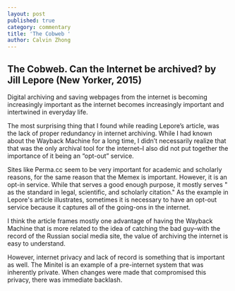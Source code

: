 ```yaml
---
layout: post
published: true
category: commentary
title: 'The Cobweb '
author: Calvin Zhong
---
```

## **The Cobweb. Can the Internet be archived? by Jill Lepore (New Yorker, 2015)**

Digital archiving and saving webpages from the internet is becoming increasingly important as the internet becomes increasingly important and intertwined in everyday life. 

The most surprising thing that I found while reading Lepore’s article, was the lack of proper redundancy in internet archiving. While I had known about the Wayback Machine for a long time, I didn’t necessarily realize that that was the only archival tool for the internet–I also did not put together the importance of it being an “opt-out” service. 

Sites like Perma.cc seem to be very important for academic and scholarly reasons, for the same reason that the Memex is important. However, it is an opt-in service. While that serves a good enough purpose, it mostly serves " as the standard in legal, scientific, and scholarly citation." As the example in Lepore's article illustrates, sometimes it is necessary to have an opt-out service because it captures all of the going-ons in the internet.

I think the article frames mostly one advantage of having the Wayback Machine that is more related to the idea of catching the bad guy–with the record of the Russian social media site, the value of archiving the internet is easy to understand. 

However, internet privacy and lack of record is something that is important as well. The Minitel is an example of a pre-internet system that was inherently private. When changes were made that compromised this privacy, there was immediate backlash. 


